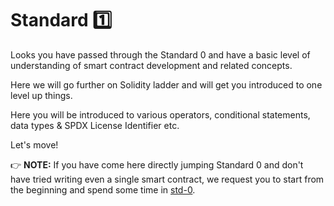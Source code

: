# Standard :one:
Looks you have passed through the Standard 0 and have a basic level of understanding of smart contract development and related concepts. 

Here we will go further on Solidity ladder and will get you introduced to one level up things.

Here you will be introduced to various operators, conditional statements, data types & SPDX License Identifier etc.

Let's move!

:point_right: **NOTE:** If you have come here directly jumping Standard 0 and don't have tried writing even a single smart contract, we request you to start from the beginning and spend some time in [std-0](https://github.com/Aniket-Engg/solidity-school/tree/master/std-0).